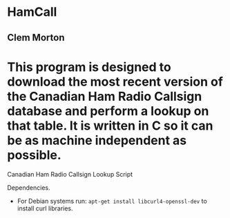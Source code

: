 # HamCall
## Clem Morton
# This program is designed to download the most recent version of the Canadian Ham Radio Callsign database and perform a lookup on that table. It is written in C so it can be as machine independent as possible.
Canadian Ham Radio Callsign Lookup Script

Dependencies.

- For Debian systems run: `apt-get install libcurl4-openssl-dev` to install curl libraries.
